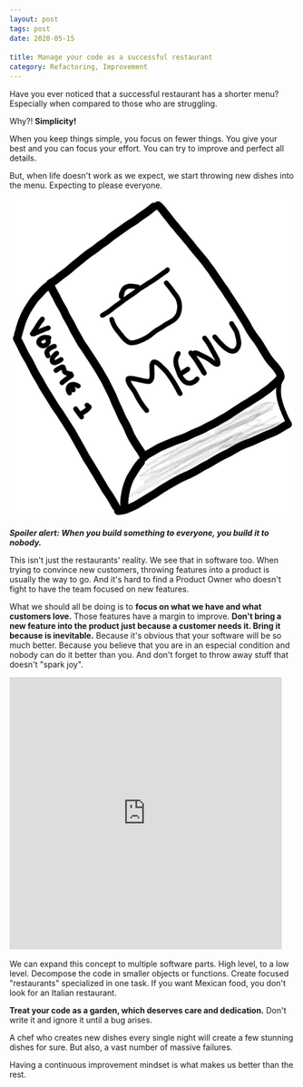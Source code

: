 ```yaml
---
layout: post
tags: post
date: 2020-05-15

title: Manage your code as a successful restaurant
category: Refactoring, Improvement
---
```


Have you ever noticed that a successful restaurant has a shorter menu? Especially when compared to those who are struggling.

Why?! **Simplicity!**

When you keep things simple, you focus on fewer things. You give your best and you can focus your effort. You can try to improve and perfect all details.

But, when life doesn't work as we expect, we start throwing new dishes into the menu. Expecting to please everyone.

![Complex menu](/images/manage-your-code-as-a-successful-restaurant-complex-menu.jpeg)

**_Spoiler alert: When you build something to everyone, you build it to nobody._**

This isn't just the restaurants' reality. We see that in software too. When trying to convince new customers, throwing features into a product is usually the way to go. And it's hard to find a Product Owner who doesn't fight to have the team focused on new features.

What we should all be doing is to **focus on what we have and what customers love.** Those features have a margin to improve. **Don't bring a new feature into the product just because a customer needs it. Bring it because is inevitable.** Because it's obvious that your software will be so much better. Because you believe that you are in an especial condition and nobody can do it better than you. And don't forget to throw away stuff that doesn't "spark joy".

<iframe src="https://giphy.com/embed/hvRoo3YcAPUheF3MxY" width="480" height="480" frameBorder="0" class="giphy-embed" allowFullScreen></iframe>

We can expand this concept to multiple software parts. High level, to a low level. Decompose the code in smaller objects or functions. Create focused "restaurants" specialized in one task. If you want Mexican food, you don't look for an Italian restaurant.

**Treat your code as a garden, which deserves care and dedication.** Don't write it and ignore it until a bug arises.

A chef who creates new dishes every single night will create a few stunning dishes for sure. But also, a vast number of massive failures.

Having a continuous improvement mindset is what makes us better than the rest.
